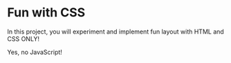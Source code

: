 # Fun with CSS

In this project, you will experiment and implement fun layout with HTML and CSS ONLY!

Yes, no JavaScript!